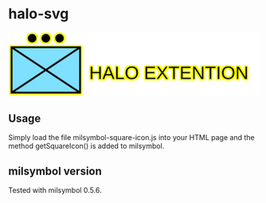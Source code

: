 # halo-svg



![](halo-example.svg?raw=true)

## Usage
Simply load the file milsymbol-square-icon.js into your HTML page and the method getSquareIcon() is added to milsymbol.

## milsymbol version
Tested with milsymbol 0.5.6.